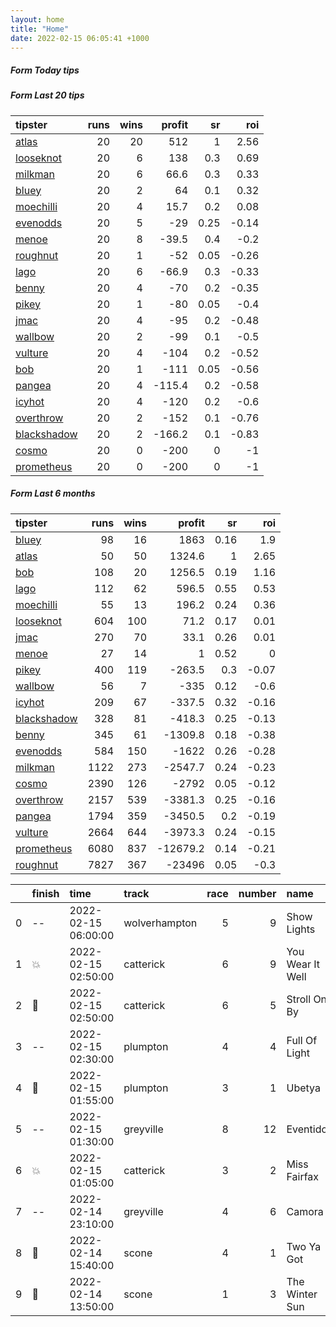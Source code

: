 ```yaml
---   
layout: home  
title: "Home"   
date: 2022-02-15 06:05:41 +1000  
---   
```



##### Form Today tips   

##### Form Last 20 tips   

| tipster                                                         |   runs |   wins |   profit |   sr |   roi |
|:----------------------------------------------------------------|-------:|-------:|---------:|-----:|------:|
| [atlas](https://mrwayneo.github.io/tips/atlas.html)             |     20 |     20 |    512   | 1    |  2.56 |
| [looseknot](https://mrwayneo.github.io/tips/looseknot.html)     |     20 |      6 |    138   | 0.3  |  0.69 |
| [milkman](https://mrwayneo.github.io/tips/milkman.html)         |     20 |      6 |     66.6 | 0.3  |  0.33 |
| [bluey](https://mrwayneo.github.io/tips/bluey.html)             |     20 |      2 |     64   | 0.1  |  0.32 |
| [moechilli](https://mrwayneo.github.io/tips/moechilli.html)     |     20 |      4 |     15.7 | 0.2  |  0.08 |
| [evenodds](https://mrwayneo.github.io/tips/evenodds.html)       |     20 |      5 |    -29   | 0.25 | -0.14 |
| [menoe](https://mrwayneo.github.io/tips/menoe.html)             |     20 |      8 |    -39.5 | 0.4  | -0.2  |
| [roughnut](https://mrwayneo.github.io/tips/roughnut.html)       |     20 |      1 |    -52   | 0.05 | -0.26 |
| [lago](https://mrwayneo.github.io/tips/lago.html)               |     20 |      6 |    -66.9 | 0.3  | -0.33 |
| [benny](https://mrwayneo.github.io/tips/benny.html)             |     20 |      4 |    -70   | 0.2  | -0.35 |
| [pikey](https://mrwayneo.github.io/tips/pikey.html)             |     20 |      1 |    -80   | 0.05 | -0.4  |
| [jmac](https://mrwayneo.github.io/tips/jmac.html)               |     20 |      4 |    -95   | 0.2  | -0.48 |
| [wallbow](https://mrwayneo.github.io/tips/wallbow.html)         |     20 |      2 |    -99   | 0.1  | -0.5  |
| [vulture](https://mrwayneo.github.io/tips/vulture.html)         |     20 |      4 |   -104   | 0.2  | -0.52 |
| [bob](https://mrwayneo.github.io/tips/bob.html)                 |     20 |      1 |   -111   | 0.05 | -0.56 |
| [pangea](https://mrwayneo.github.io/tips/pangea.html)           |     20 |      4 |   -115.4 | 0.2  | -0.58 |
| [icyhot](https://mrwayneo.github.io/tips/icyhot.html)           |     20 |      4 |   -120   | 0.2  | -0.6  |
| [overthrow](https://mrwayneo.github.io/tips/overthrow.html)     |     20 |      2 |   -152   | 0.1  | -0.76 |
| [blackshadow](https://mrwayneo.github.io/tips/blackshadow.html) |     20 |      2 |   -166.2 | 0.1  | -0.83 |
| [cosmo](https://mrwayneo.github.io/tips/cosmo.html)             |     20 |      0 |   -200   | 0    | -1    |
| [prometheus](https://mrwayneo.github.io/tips/prometheus.html)   |     20 |      0 |   -200   | 0    | -1    |

##### Form Last 6 months   

| tipster                                                         |   runs |   wins |   profit |   sr |   roi |
|:----------------------------------------------------------------|-------:|-------:|---------:|-----:|------:|
| [bluey](https://mrwayneo.github.io/tips/bluey.html)             |     98 |     16 |   1863   | 0.16 |  1.9  |
| [atlas](https://mrwayneo.github.io/tips/atlas.html)             |     50 |     50 |   1324.6 | 1    |  2.65 |
| [bob](https://mrwayneo.github.io/tips/bob.html)                 |    108 |     20 |   1256.5 | 0.19 |  1.16 |
| [lago](https://mrwayneo.github.io/tips/lago.html)               |    112 |     62 |    596.5 | 0.55 |  0.53 |
| [moechilli](https://mrwayneo.github.io/tips/moechilli.html)     |     55 |     13 |    196.2 | 0.24 |  0.36 |
| [looseknot](https://mrwayneo.github.io/tips/looseknot.html)     |    604 |    100 |     71.2 | 0.17 |  0.01 |
| [jmac](https://mrwayneo.github.io/tips/jmac.html)               |    270 |     70 |     33.1 | 0.26 |  0.01 |
| [menoe](https://mrwayneo.github.io/tips/menoe.html)             |     27 |     14 |      1   | 0.52 |  0    |
| [pikey](https://mrwayneo.github.io/tips/pikey.html)             |    400 |    119 |   -263.5 | 0.3  | -0.07 |
| [wallbow](https://mrwayneo.github.io/tips/wallbow.html)         |     56 |      7 |   -335   | 0.12 | -0.6  |
| [icyhot](https://mrwayneo.github.io/tips/icyhot.html)           |    209 |     67 |   -337.5 | 0.32 | -0.16 |
| [blackshadow](https://mrwayneo.github.io/tips/blackshadow.html) |    328 |     81 |   -418.3 | 0.25 | -0.13 |
| [benny](https://mrwayneo.github.io/tips/benny.html)             |    345 |     61 |  -1309.8 | 0.18 | -0.38 |
| [evenodds](https://mrwayneo.github.io/tips/evenodds.html)       |    584 |    150 |  -1622   | 0.26 | -0.28 |
| [milkman](https://mrwayneo.github.io/tips/milkman.html)         |   1122 |    273 |  -2547.7 | 0.24 | -0.23 |
| [cosmo](https://mrwayneo.github.io/tips/cosmo.html)             |   2390 |    126 |  -2792   | 0.05 | -0.12 |
| [overthrow](https://mrwayneo.github.io/tips/overthrow.html)     |   2157 |    539 |  -3381.3 | 0.25 | -0.16 |
| [pangea](https://mrwayneo.github.io/tips/pangea.html)           |   1794 |    359 |  -3450.5 | 0.2  | -0.19 |
| [vulture](https://mrwayneo.github.io/tips/vulture.html)         |   2664 |    644 |  -3973.3 | 0.24 | -0.15 |
| [prometheus](https://mrwayneo.github.io/tips/prometheus.html)   |   6080 |    837 | -12679.2 | 0.14 | -0.21 |
| [roughnut](https://mrwayneo.github.io/tips/roughnut.html)       |   7827 |    367 | -23496   | 0.05 | -0.3  |

|    | finish            | time                | track         |   race |   number | name             |   odds | tipster   |
|---:|:------------------|:--------------------|:--------------|-------:|---------:|:-----------------|-------:|:----------|
|  0 | --                | 2022-02-15 06:00:00 | wolverhampton |      5 |        9 | Show Lights      |   4    | vulture   |
|  1 | :boom:            | 2022-02-15 02:50:00 | catterick     |      6 |        9 | You Wear It Well |   1.85 | vulture   |
|  2 | :3rd_place_medal: | 2022-02-15 02:50:00 | catterick     |      6 |        5 | Stroll On By     |   3.75 | vulture   |
|  3 | --                | 2022-02-15 02:30:00 | plumpton      |      4 |        4 | Full Of Light    |   2.9  | overthrow |
|  4 | :2nd_place_medal: | 2022-02-15 01:55:00 | plumpton      |      3 |        1 | Ubetya           |   3    | overthrow |
|  5 | --                | 2022-02-15 01:30:00 | greyville     |      8 |       12 | Eventidor        |   0    | vulture   |
|  6 | :boom:            | 2022-02-15 01:05:00 | catterick     |      3 |        2 | Miss Fairfax     |   1.82 | vulture   |
|  7 | --                | 2022-02-14 23:10:00 | greyville     |      4 |        6 | Camora           |   0    | vulture   |
|  8 | :2nd_place_medal: | 2022-02-14 15:40:00 | scone         |      4 |        1 | Two Ya Got       |   2.75 | milkman   |
|  9 | :2nd_place_medal: | 2022-02-14 13:50:00 | scone         |      1 |        3 | The Winter Sun   |   4.75 | looseknot |